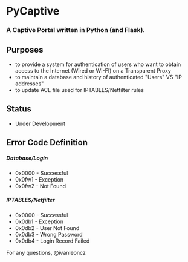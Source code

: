 # PyCaptive

### A Captive Portal written in Python (and Flask).

## Purposes

- to provide a system for authentication of users who want to obtain access to the Internet (Wired or WI-FI) on a Transparent Proxy 
- to maintain a database and history of authenticated "Users" VS "IP addresses"
- to update ACL file used for IPTABLES/Netfilter rules

## Status

- Under Development

## Error Code Definition

##### Database/Login
- 0x0000 - Successful
- 0x0fw1 - Exception
- 0x0fw2 - Not Found

##### IPTABLES/Netfilter
- 0x0000 - Successful
- 0x0db1 - Exception
- 0x0db2 - User Not Found
- 0x0db3 - Wrong Password
- 0x0db4 - Login Record Failed


For any questions,
@ivanleoncz
